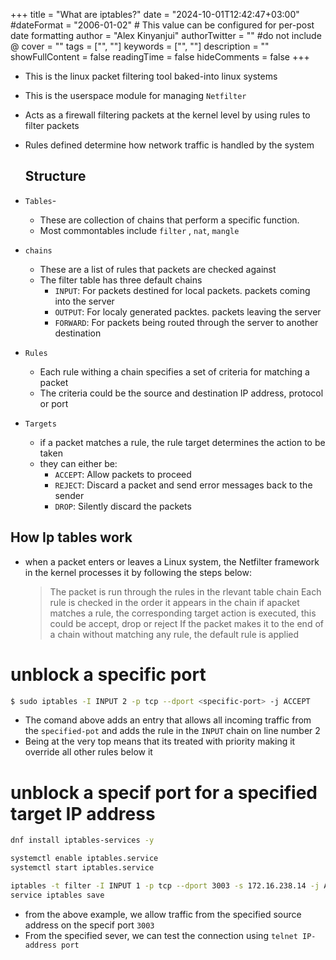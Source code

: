 +++
title = "What are iptables?"
date = "2024-10-01T12:42:47+03:00"
#dateFormat = "2006-01-02" # This value can be configured for per-post date formatting
author = "Alex Kinyanjui"
authorTwitter = "" #do not include @
cover = ""
tags = ["", ""]
keywords = ["", ""]
description = ""
showFullContent = false
readingTime = false
hideComments = false
+++

- This is the linux packet filtering tool baked-into linux systems
- This is the userspace module for managing `Netfilter`
- Acts as a firewall filtering packets at the kernel level by using rules to filter packets
- Rules defined determine how network traffic is handled by the system


  ## Structure
- `Tables`-
  	- These are collection of chains that perform a specific function.
  	- Most commontables include `filter` , `nat`, `mangle`
- `chains`
	- These are a list of rules that packets are checked against
	- The filter table has three default chains
		- `INPUT`: For packets destined for local packets. packets coming into the server
		- `OUTPUT`:  For localy generated packtes. packets leaving the server
		- `FORWARD`: For packets being routed through the server to another destination
- `Rules`
	- Each rule withing a chain specifies a set of criteria for matching a packet
	- The criteria could be the source and destination IP address, protocol or port
- `Targets`
	- if a packet matches a rule, the rule target determines the action to be taken
	- they can either be:
		- `ACCEPT`: Allow packets to proceed
		- `REJECT`: Discard a packet and send error messages back to the sender
		- `DROP`: Silently discard the packets
	 
## How Ip tables work
- when a packet enters or leaves a Linux system, the Netfilter framework in the kernel processes it by following the steps below:
  > The packet is run through the rules in the rlevant table chain
  > Each rule is checked in the order it appears in the chain
  > if apacket matches a rule, the corresponding target action is executed, this could be accept, drop or reject
  > If the packet makes it to the end of a chain without matching any rule, the default rule is applied
  
# unblock a specific port
```sh
$ sudo iptables -I INPUT 2 -p tcp --dport <specific-port> -j ACCEPT
```
- The comand above adds an entry that allows all incoming traffic from the `specified-pot` and adds the rule in the `INPUT` chain on line number 2
- Being at the very top means that its treated with priority making it override all other rules below it


# unblock a specif port for a specified target IP address
```sh
dnf install iptables-services -y

systemctl enable iptables.service
systemctl start iptables.service

iptables -t filter -I INPUT 1 -p tcp --dport 3003 -s 172.16.238.14 -j ACCEPT 
service iptables save
```
- from the above example, we allow traffic from the specified source address on the specif port `3003`
- From the specified sever, we can test the connection using `telnet IP-address port`
